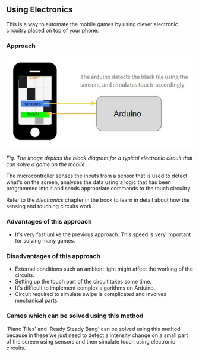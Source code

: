 ## Using Electronics

This is a way to automate the mobile games by using clever electronic circuitry placed on top of your phone. 

### Approach

![image9](/Images/methods-2.jpg)

*Fig. The image depicts the block diagram for a typical electronic circuit that can solve a game on the mobile*

The microcontroller senses the inputs from a sensor that is used to detect what's on the screen, analyses the data using a logic that has been programmed into it and sends appropriate commands to the touch circuitry. 

Refer to the *Electronics* chapter in the book to learn in detail about how the sensing and touching circuits work.

### Advantages of this approach

- It's very fast unlike the previous approach. This speed is very important for solving many games.

### Disadvantages of this approach

- External conditions such an ambient light might affect the working of the circuits.
- Setting up the touch part of the circuit takes some time.
- It's difficult to implement complex algorithms on Arduino.
- Circuit required to simulate swipe is complicated and involves mechanical parts.

### Games which can be solved using this method

'Piano Tiles' and 'Ready Steady Bang' can be solved using this method because in these we just need to detect a intensity change on a small part of the screen using sensors and then simulate touch using electronic circuits.